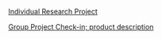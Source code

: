 [Individual Research Project](https://ryancpeters.github.io/Winter_2017/got_dat_360_blues/Individual-Research-Project-Proposal/)

[Group Project Check-in; product description](https://ryancpeters.github.io/Winter_UWB_2017/360_software_eng/group-project-checkin-ppt/)
